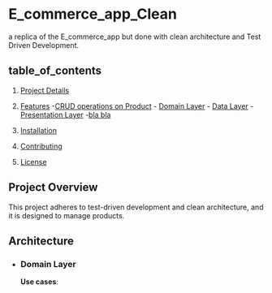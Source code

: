 # E_commerce_app_Clean

a replica of the E_commerce_app but done with clean architecture and Test Driven Development.

## table_of_contents
1. [Project Details](#project-overview)
3. [Features](#features)
   -[CRUD operations on Product](#CRUD-operations-on-Product)
       - [Domain Layer](#domain-layer)
       - [Data Layer](#data-layer)
       - [Presentation Layer](#presentation-layer)
   -[bla bla](#bla-bla)

5. [Installation](#installation)
7. [Contributing](#contributing)
8. [License](#license)

## Project Overview

This project adheres to test-driven development and clean architecture, and it is designed to manage products.

## Architecture
 - ### Domain Layer
   **Use cases**:  
